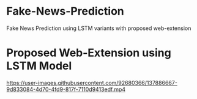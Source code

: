 # Fake-News-Prediction
Fake News Prediction using LSTM variants with proposed web-extension

# Proposed Web-Extension using LSTM Model

https://user-images.githubusercontent.com/92680366/137886667-9d833084-4d70-4fd9-817f-7110d9413edf.mp4

